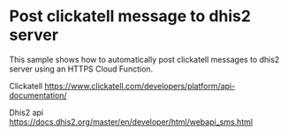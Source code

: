 # Post clickatell message to dhis2 server

This sample shows how to automatically post clickatell messages to dhis2 server using an HTTPS Cloud Function.

Clickatell 
https://www.clickatell.com/developers/platform/api-documentation/

Dhis2 api
https://docs.dhis2.org/master/en/developer/html/webapi_sms.html